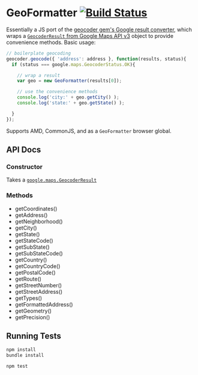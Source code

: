 # GeoFormatter [![Build Status](https://travis-ci.org/afeld/geo_formatter.png?branch=master)](https://travis-ci.org/afeld/geo_formatter)

Essentially a JS port of the [geocoder gem's Google result converter](https://github.com/alexreisner/geocoder/blob/master/lib/geocoder/results/google.rb), which wraps a [`GeocoderResult` from Google Maps API v3](https://developers.google.com/maps/documentation/javascript/reference#GeocoderResult) object to provide convenience methods.  Basic usage:

```javascript
// boilerplate geocoding
geocoder.geocode({ 'address': address }, function(results, status){
  if (status === google.maps.GeocoderStatus.OK){

    // wrap a result
    var geo = new GeoFormatter(results[0]);

    // use the convenience methods
    console.log('city:' + geo.getCity() );
    console.log('state:' + geo.getState() );

  }
});
```

Supports AMD, CommonJS, and as a `GeoFormatter` browser global.

## API Docs

### Constructor

Takes a [`google.maps.GeocoderResult`](https://developers.google.com/maps/documentation/javascript/reference#GeocoderResult)

### Methods

* getCoordinates()
* getAddress()
* getNeighborhood()
* getCity()
* getState()
* getStateCode()
* getSubState()
* getSubStateCode()
* getCountry()
* getCountryCode()
* getPostalCode()
* getRoute()
* getStreetNumber()
* getStreetAddress()
* getTypes()
* getFormattedAddress()
* getGeometry()
* getPrecision()

## Running Tests

```bash
npm install
bundle install

npm test
```
